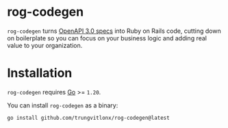 # rog-codegen

`rog-codegen` turns [OpenAPI 3.0 specs](https://github.com/OAI/OpenAPI-Specification/blob/main/versions/3.0.3.md) into Ruby on Rails code, cutting down on boilerplate so you can focus on your business logic and adding real value to your organization.

# Installation

`rog-codegen` requires [Go](https://go.dev/dl/) >= `1.20`.

You can install `rog-codegen` as a binary:

```bash
go install github.com/trungvitlonx/rog-codegen@latest
```